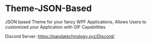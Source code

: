 # Theme-JSON-Based
JSON based Theme for your fancy WPF Applications, Allows Users to customized your Application with GIF Capabilities.

Discord Server: https://pandatechnology.xyz/Discord/
